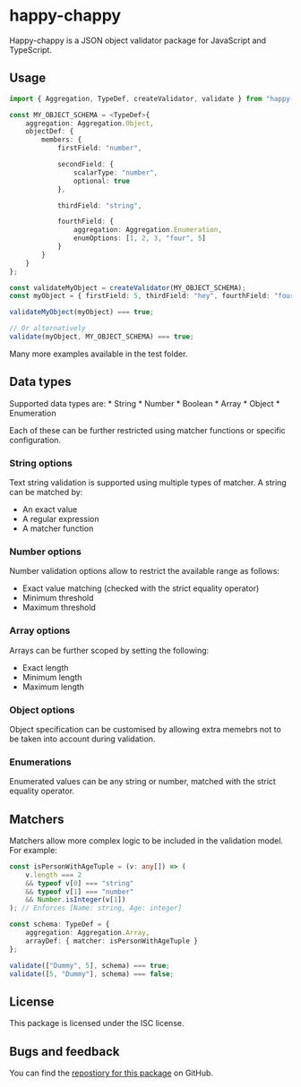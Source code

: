 # happy-chappy

Happy-chappy is a JSON object validator package for JavaScript and TypeScript.

## Usage

```typescript
import { Aggregation, TypeDef, createValidator, validate } from "happy-chappy";

const MY_OBJECT_SCHEMA = <TypeDef>{
    aggregation: Aggregation.Object,
    objectDef: {
        members: {
            firstField: "number",

            secondField: {
                scalarType: "number",
                optional: true
            },

            thirdField: "string",

            fourthField: {
                aggregation: Aggregation.Enumeration,
                enumOptions: [1, 2, 3, "four", 5]
            }
        }
    }
};

const validateMyObject = createValidator(MY_OBJECT_SCHEMA);
const myObject = { firstField: 5, thirdField: "hey", fourthField: "four" };

validateMyObject(myObject) === true;

// Or alternatively
validate(myObject, MY_OBJECT_SCHEMA) === true;
```

Many more examples available in the test folder.

## Data types

Supported data types are:
    * String
    * Number
    * Boolean
    * Array
    * Object
    * Enumeration

Each of these can be further restricted using matcher functions or specific configuration.

### String options

Text string validation is supported using multiple types of matcher. A string can be matched by:

* An exact value
* A regular expression
* A matcher function

### Number options

Number validation options allow to restrict the available range as follows:

* Exact value matching (checked with the strict equality operator)
* Minimum threshold
* Maximum threshold

### Array options

Arrays can be further scoped by setting the following:

* Exact length
* Minimum length
* Maximum length

### Object options

Object specification can be customised by allowing extra memebrs not to be taken into account during validation.

### Enumerations

Enumerated values can be any string or number, matched with the strict equality operator.

## Matchers

Matchers allow more complex logic to be included in the validation model. For example:

```typescript
const isPersonWithAgeTuple = (v: any[]) => (
    v.length === 2
    && typeof v[0] === "string"
    && typeof v[1] === "number"
    && Number.isInteger(v[1])
); // Enforces [Name: string, Age: integer]

const schema: TypeDef = {
    aggregation: Aggregation.Array,
    arrayDef: { matcher: isPersonWithAgeTuple }
};

validate(["Dummy", 5], schema) === true;
validate([5, "Dummy"], schema) === false;
```

## License

This package is licensed under the ISC license.

## Bugs and feedback

You can find the [repostiory for this package](https://github.com/moongoal/happy-chappy) on GitHub.
